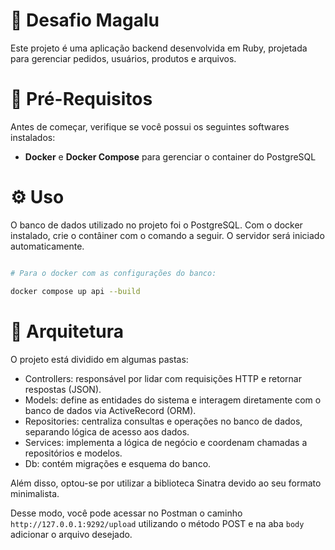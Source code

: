 # :memo: Desafio Magalu

Este projeto é uma aplicação backend desenvolvida em Ruby, projetada para gerenciar pedidos, usuários, produtos e arquivos. 

# :round_pushpin: Pré-Requisitos

Antes de começar, verifique se você possui os seguintes softwares instalados:

- **Docker** e **Docker Compose** para gerenciar o container do PostgreSQL

# :gear: Uso

O banco de dados utilizado no projeto foi o PostgreSQL. Com o docker instalado, crie o contâiner com o comando a seguir. O servidor será iniciado automaticamente. 
``` bash

# Para o docker com as configurações do banco: 

docker compose up api --build

```
# :open_file_folder: Arquitetura

O projeto está dividido em algumas pastas:  

- Controllers: responsável por lidar com requisições HTTP e retornar respostas (JSON). 
- Models: define as entidades do sistema e interagem diretamente com o banco de dados via ActiveRecord (ORM). 
- Repositories: centraliza consultas e operações no banco de dados, separando lógica de acesso aos dados.
- Services: implementa a lógica de negócio e coordenam chamadas a repositórios e modelos. 
- Db: contém migrações e esquema do banco.

Além disso, optou-se por utilizar a biblioteca Sinatra devido ao seu formato minimalista. 

Desse modo, você pode acessar no Postman o caminho `http://127.0.0.1:9292/upload` utilizando o método POST e na aba `body` adicionar o arquivo desejado. 
